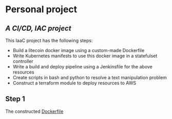 # Personal project
## _A CI/CD, IAC project_

This IaaC project has the following steps:

- Build a litecoin docker image using a custom-made Dockerfile
- Write Kubernetes manifests to use this docker image in a statefulset controller
- Write a build and deploy pipeline using a Jenkinsfile for the above resources
- Create scripts in bash and python to resolve a text manipulation problem
- Construct a terraform module to deploy resources to AWS
## Step 1

The constructed [Dockerfile](Dockerfile) 
